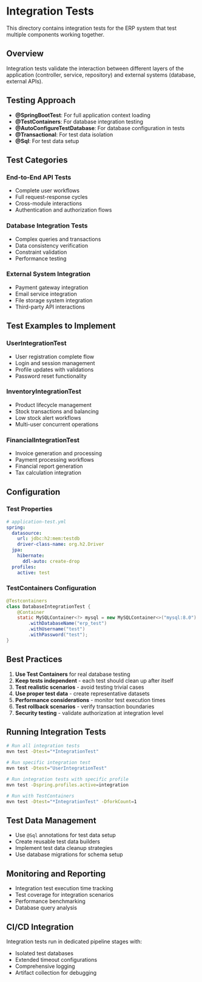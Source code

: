 # Integration Tests

This directory contains integration tests for the ERP system that test multiple components working together.

## Overview

Integration tests validate the interaction between different layers of the application (controller, service, repository) and external systems (database, external APIs).

## Testing Approach

- **@SpringBootTest**: For full application context loading
- **@TestContainers**: For database integration testing
- **@AutoConfigureTestDatabase**: For database configuration in tests
- **@Transactional**: For test data isolation
- **@Sql**: For test data setup

## Test Categories

### End-to-End API Tests
- Complete user workflows
- Full request-response cycles
- Cross-module interactions
- Authentication and authorization flows

### Database Integration Tests
- Complex queries and transactions
- Data consistency verification
- Constraint validation
- Performance testing

### External System Integration
- Payment gateway integration
- Email service integration
- File storage system integration
- Third-party API interactions

## Test Examples to Implement

### UserIntegrationTest
- User registration complete flow
- Login and session management
- Profile updates with validations
- Password reset functionality

### InventoryIntegrationTest
- Product lifecycle management
- Stock transactions and balancing
- Low stock alert workflows
- Multi-user concurrent operations

### FinancialIntegrationTest
- Invoice generation and processing
- Payment processing workflows
- Financial report generation
- Tax calculation integration

## Configuration

### Test Properties
```yaml
# application-test.yml
spring:
  datasource:
    url: jdbc:h2:mem:testdb
    driver-class-name: org.h2.Driver
  jpa:
    hibernate:
      ddl-auto: create-drop
  profiles:
    active: test
```

### TestContainers Configuration
```java
@Testcontainers
class DatabaseIntegrationTest {
    @Container
    static MySQLContainer<?> mysql = new MySQLContainer<>("mysql:8.0")
        .withDatabaseName("erp_test")
        .withUsername("test")
        .withPassword("test");
}
```

## Best Practices

1. **Use Test Containers** for real database testing
2. **Keep tests independent** - each test should clean up after itself
3. **Test realistic scenarios** - avoid testing trivial cases
4. **Use proper test data** - create representative datasets
5. **Performance considerations** - monitor test execution times
6. **Test rollback scenarios** - verify transaction boundaries
7. **Security testing** - validate authorization at integration level

## Running Integration Tests

```bash
# Run all integration tests
mvn test -Dtest="*IntegrationTest"

# Run specific integration test
mvn test -Dtest="UserIntegrationTest"

# Run integration tests with specific profile
mvn test -Dspring.profiles.active=integration

# Run with TestContainers
mvn test -Dtest="*IntegrationTest" -DforkCount=1
```

## Test Data Management

- Use `@Sql` annotations for test data setup
- Create reusable test data builders
- Implement test data cleanup strategies
- Use database migrations for schema setup

## Monitoring and Reporting

- Integration test execution time tracking
- Test coverage for integration scenarios
- Performance benchmarking
- Database query analysis

## CI/CD Integration

Integration tests run in dedicated pipeline stages with:
- Isolated test databases
- Extended timeout configurations
- Comprehensive logging
- Artifact collection for debugging
